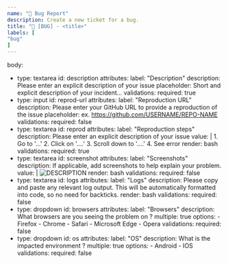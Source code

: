 ```yaml
---
name: "🐛 Bug Report"
description: Create a new ticket for a bug.
title: "🐛 [BUG] - <title>"
labels: [
"bug"
]
---
```


body:

-   type: textarea
    id: description
    attributes:
    label: "Description"
    description: Please enter an explicit description of your issue
    placeholder: Short and explicit description of your incident...
    validations:
    required: true
-   type: input
    id: reprod-url
    attributes:
    label: "Reproduction URL"
    description: Please enter your GitHub URL to provide a reproduction of the issue
    placeholder: ex. https://github.com/USERNAME/REPO-NAME
    validations:
    required: false
-   type: textarea
    id: reprod
    attributes:
    label: "Reproduction steps"
    description: Please enter an explicit description of your issue
    value: | 1. Go to '...' 2. Click on '....' 3. Scroll down to '....' 4. See error
    render: bash
    validations:
    required: true
-   type: textarea
    id: screenshot
    attributes:
    label: "Screenshots"
    description: If applicable, add screenshots to help explain your problem.
    value: |
    ![DESCRIPTION](LINK.png)
    render: bash
    validations:
    required: false
-   type: textarea
    id: logs
    attributes:
    label: "Logs"
    description: Please copy and paste any relevant log output. This will be automatically formatted into code, so no need for backticks.
    render: bash
    validations:
    required: false
-   type: dropdown
    id: browsers
    attributes:
    label: "Browsers"
    description: What browsers are you seeing the problem on ?
    multiple: true
    options: - Firefox - Chrome - Safari - Microsoft Edge - Opera
    validations:
    required: false
-   type: dropdown
    id: os
    attributes:
    label: "OS"
    description: What is the impacted environment ?
    multiple: true
    options: - Android - IOS
    validations:
    required: false
